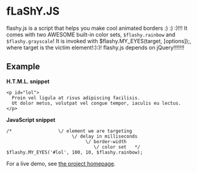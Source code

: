 # fLaShY.JS

flashy.js is a script that helps you make cool animated borders :) :) :)!!!
It comes with two AWESOME built-in color sets, `$flashy.rainbow` and `$flashy.grayscale`!
It is invoked with $flashy.MY_EYES(target, [options]);, where target is the victim element!:):)!
flashy.js depends on jQuery!!!!!!!

## Example

**H.T.M.L. snippet**

    <p id="lol">
      Proin vel ligula at risus adipiscing facilisis.
      Ut dolor metus, volutpat vel congue tempor, iaculis eu lectus.
    </p>

**JavaScript snippet**

    /*                 \/ element we are targeting
                            \/ delay in milliseconds
                                 \/ border-width
                                    \/ color set   */
    $flashy.MY_EYES('#lol', 100, 10, $flashy.rainbow);

For a live demo, see [the project homepage](http://jacksonwillis.github.com/flashy.js/).
